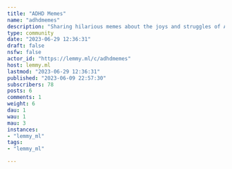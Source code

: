 ```yaml
---
title: "ADHD Memes" 
name: "adhdmemes"
description: "Sharing hilarious memes about the joys and struggles of ADHD.___**Rules**- be nice and respectful to your fellow users- no trolling or harassment- avoid reposting memes- no political content"
type: community
date: "2023-06-29 12:36:31"
draft: false
nsfw: false
actor_id: "https://lemmy.ml/c/adhdmemes"
host: lemmy.ml
lastmod: "2023-06-29 12:36:31"
published: "2023-06-09 22:57:30"
subscribers: 78
posts: 6
comments: 1
weight: 6
dau: 1
wau: 1
mau: 3
instances:
- "lemmy_ml"
tags: 
- "lemmy_ml"

---
```

